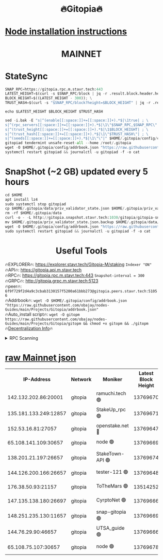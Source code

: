 <h1 align="center"> 🔥Gitopia🔥</h1>

[Node installation instructions](https://github.com/obajay/nodes-Guides/tree/main/Projects/Gitopia)
=

<h1 align="center"> MAINNET</h1>

# StateSync
```python
SNAP_RPC=https://gitopia.rpc.m.stavr.tech:443
LATEST_HEIGHT=$(curl -s $SNAP_RPC/block | jq -r .result.block.header.height); \
BLOCK_HEIGHT=$((LATEST_HEIGHT - 300)); \
TRUST_HASH=$(curl -s "$SNAP_RPC/block?height=$BLOCK_HEIGHT" | jq -r .result.block_id.hash)

echo $LATEST_HEIGHT $BLOCK_HEIGHT $TRUST_HASH

sed -i.bak -E "s|^(enable[[:space:]]+=[[:space:]]+).*$|\1true| ; \
s|^(rpc_servers[[:space:]]+=[[:space:]]+).*$|\1\"$SNAP_RPC,$SNAP_RPC\"| ; \
s|^(trust_height[[:space:]]+=[[:space:]]+).*$|\1$BLOCK_HEIGHT| ; \
s|^(trust_hash[[:space:]]+=[[:space:]]+).*$|\1\"$TRUST_HASH\"| ; \
s|^(seeds[[:space:]]+=[[:space:]]+).*$|\1\"\"|" $HOME/.gitopia/config/config.toml
gitopiad tendermint unsafe-reset-all --home /root/.gitopia
wget -O $HOME/.gitopia/config/addrbook.json "https://raw.githubusercontent.com/obajay/nodes-Guides/main/Projects/Gitopia/addrbook.json"
systemctl restart gitopiad && journalctl -u gitopiad -f -o cat
```
# SnapShot (~2 GB) updated every 5 hours
```python
cd $HOME
apt install lz4
sudo systemctl stop gitopiad
cp $HOME/.gitopia/data/priv_validator_state.json $HOME/.gitopia/priv_validator_state.json.backup
rm -rf $HOME/.gitopia/data
curl -o - -L http://gitopia.snapshot.stavr.tech:1030/gitopia/gitopia-snap.tar.lz4 | lz4 -c -d - | tar -x -C $HOME/.gitopia --strip-components 2
mv $HOME/.gitopia/priv_validator_state.json.backup $HOME/.gitopia/data/priv_validator_state.json
wget -O $HOME/.gitopia/config/addrbook.json "https://raw.githubusercontent.com/obajay/nodes-Guides/main/Projects/Gitopia/addrbook.json"
sudo systemctl restart gitopiad && journalctl -u gitopiad -f -o cat
```
 <h1 align="center"> Useful Tools</h1>

🔥EXPLORER🔥:      https://explorer.stavr.tech/Gitopia-M/staking  `Indexer "ON"` \
🔥API🔥: 			 		 https://gitopia.api.m.stavr.tech \
🔥RPC🔥:           https://gitopia.rpc.m.stavr.tech:443              `Snapshot-interval = 300` \
🔥GRPC🔥:          http://gitopia.grpc.m.stavr.tech:5123 \
🔥peer🔥:					 `6f9f729f2d4a9c3cbab3130157f5200a61bbb273@gitopia.peers.stavr.tech:51056` \
🔥Addrbook🔥:    ```wget -O $HOME/.gitopia/config/addrbook.json "https://raw.githubusercontent.com/obajay/nodes-Guides/main/Projects/Gitopia/addrbook.json"``` \
🔥Auto_install script🔥: ```wget -O gitopm https://raw.githubusercontent.com/obajay/nodes-Guides/main/Projects/Gitopia/gitopm && chmod +x gitopm && ./gitopm``` \
🔥[Decentralization Info](https://github.com/obajay/StateSync-snapshots/tree/main/Projects/Gitopia/Decentralization)🔥

<details>
<summary>RPC Scanning</summary>

<h2 align="center"> We scan nodes in real time every 4 hours. And we provide the final result of RPC endpoints.
We cannot influence the operation of these nodes in any way. </h2>


```python
If Voting Power is higher than 0 --> then the Node is a validator of the network and may be subject to attack and be a potential threat to the chain.
```
```python
We marked such validators with a red symbol
```

</details>

[raw Mainnet json](https://rpc-check.gitopm.stavr.tech/gitopm/rpc-gitopm-result.json)
=

<table><tr><th>IP-Address</th><th>Network</th><th>Moniker</th><th>Latest Block Height</th><th>Earliest Block Height</th><th>Catching Up</th><th>Tx Index</th><th>Voting Power</th><th>Scan Time</th></tr><tr><td>142.132.202.86:20001</td><td>gitopia</td><td>ramuchi.tech 🟢</td><td>13769670</td><td>6548337</td><td>False</td><td>on</td><td>0</td><td>2024-02-13T16:46:56.178116013UTC</td></tr><tr><td>135.181.133.249:12857</td><td>gitopia</td><td>StakeUp_rpc 🟢</td><td>13769671</td><td>8010001</td><td>False</td><td>on</td><td>0</td><td>2024-02-13T16:46:56.638375999UTC</td></tr><tr><td>152.53.16.81:27057</td><td>gitopia</td><td>openstake.net 🔴</td><td>13769647</td><td>10455001</td><td>False</td><td>off</td><td>43474</td><td>2024-02-13T16:46:18.841942632UTC</td></tr><tr><td>65.108.141.109:30657</td><td>gitopia</td><td>node 🟢</td><td>13769669</td><td>12299845</td><td>False</td><td>on</td><td>0</td><td>2024-02-13T16:46:53.569839686UTC</td></tr><tr><td>138.201.21.197:26657</td><td>gitopia</td><td>StakeTown-API 🟢</td><td>13769674</td><td>12733501</td><td>False</td><td>on</td><td>0</td><td>2024-02-13T16:47:01.101387490UTC</td></tr><tr><td>144.126.200.166:26657</td><td>gitopia</td><td>tester-121 🟢</td><td>13769648</td><td>12832814</td><td>False</td><td>off</td><td>0</td><td>2024-02-13T16:46:21.290391666UTC</td></tr><tr><td>176.38.50.93:21157</td><td>gitopia</td><td>ToTheMars 🟢</td><td>13514252</td><td>12883228</td><td>False</td><td>on</td><td>0</td><td>2024-02-13T16:46:21.809572235UTC</td></tr><tr><td>147.135.138.180:26697</td><td>gitopia</td><td>CyrptoNet 🟢</td><td>13769666</td><td>12883228</td><td>False</td><td>off</td><td>0</td><td>2024-02-13T16:46:49.057498466UTC</td></tr><tr><td>148.251.235.130:11657</td><td>gitopia</td><td>snap-gitopia 🟢</td><td>13769669</td><td>12908001</td><td>False</td><td>on</td><td>0</td><td>2024-02-13T16:46:53.857255367UTC</td></tr><tr><td>144.76.29.90:46657</td><td>gitopia</td><td>UTSA_guide 🟢</td><td>13769666</td><td>13035301</td><td>False</td><td>on</td><td>0</td><td>2024-02-13T16:46:48.742680722UTC</td></tr><tr><td>65.108.75.107:30657</td><td>gitopia</td><td>node 🟢</td><td>13769678</td><td>13189502</td><td>False</td><td>on</td><td>0</td><td>2024-02-13T16:47:07.649303319UTC</td></tr></table>
